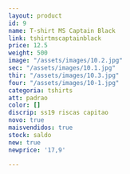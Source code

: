 ```yaml
---
layout: product
id: 9
name: T-shirt MS Captain Black
link: tshirtmscaptainblack
price: 12.5
weight: 500
image: "/assets/images/10.2.jpg"
sec: "/assets/images/10.1.jpg"
thir: "/assets/images/10.3.jpg"
four: "/assets/images/10-1.jpg"
categoria: tshirts
att: padrao
color: []
discrip: ss19 riscas capitao
novo: true
maisvendidos: true
stock: saldo
new: true
newprice: '17,9'

---
```

